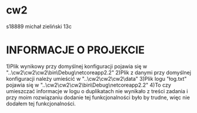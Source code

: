 # cw2
s18889 michał zieliński 13c

# INFORMACJE O PROJEKCIE
1)Plik wynikowy przy domyślnej konfiguracji pojawia się w "..\cw2\cw2\cw2\bin\Debug\netcoreapp2.2"
2)Plik z danymi przy domyślnej konfiguracji należy umieścić w
"..\cw2\cw2\cw2\data"
3)Plik logu "łog.txt" pojawia się w
"..\cw2\cw2\cw2\bin\Debug\netcoreapp2.2"
4)To czy umieszczać informacje w logu o duplikatach nie wynikało z treści zadania i przy moim rozwiązaniu dodanie tej funkcjonalności było by trudne, więc nie dodałem tej funkcjonalności.
